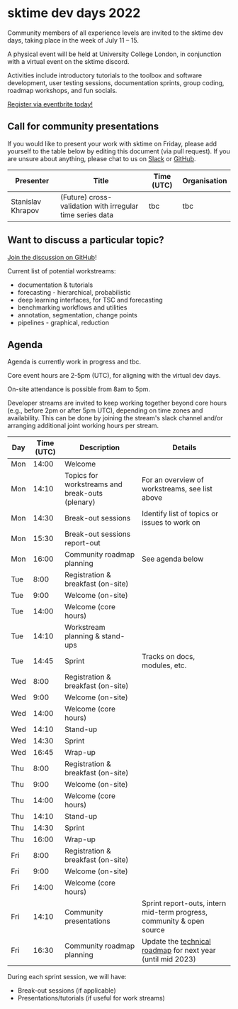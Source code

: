 # sktime dev days 2022

Community members of all experience levels are invited to the sktime dev days, taking place in the week of July 11 – 15.

A physical event will be held at University College London, in conjunction with a virtual event on the sktime discord.

Activities include introductory tutorials to the toolbox and software development, user testing sessions, documentation sprints, group coding, roadmap workshops, and fun socials. 

[Register via eventbrite today!](https://www.eventbrite.com/e/dev-days-2022-tickets-366909134097?utm-campaign=social&utm-content=attendeeshare&utm-medium=discovery&utm-term=listing&utm-source=cp&aff=escb)

## Call for community presentations
If you would like to present your work with sktime on Friday, please add yourself to the table below by editing this document (via pull request). 
If you are unsure about anything, please chat to us on [Slack](https://join.slack.com/t/sktime-group/shared_invite/zt-62i7aejn-vXc3nOWF26S_P3VXFPWisQ) or [GitHub](https://github.com/alan-turing-institute/sktime/discussions/919). 

| Presenter | Title | Time (UTC) | Organisation |
|-----|-----|-----|-----|
| Stanislav Khrapov | (Future) cross-validation with irregular time series data | tbc | tbc |


## Want to discuss a particular topic? 
[Join the discussion on GitHub](https://github.com/alan-turing-institute/sktime/discussions/2827)!

Current list of potential workstreams:
* documentation & tutorials
* forecasting - hierarchical, probabilistic
* deep learning interfaces, for TSC and forecasting
* benchmarking workflows and utilities
* annotation, segmentation, change points
* pipelines - graphical, reduction

## Agenda

Agenda is currently work in progress and tbc.

Core event hours are 2-5pm (UTC), for aligning with the virtual dev days. 

On-site attendance is possible from 8am to 5pm.

Developer streams are invited to keep working together beyond core hours (e.g., before 2pm or after 5pm UTC), depending on time zones and availability.
This can be done by joining the stream's slack channel and/or arranging additional joint working hours per stream.

|Day | Time (UTC) | Description | Details
|---|---|---|---|
| Mon | 14:00 | Welcome |
| Mon | 14:10 | Topics for workstreams and break-outs (plenary) | For an overview of workstreams, see list above |
| Mon | 14:30 | Break-out sessions | Identify list of topics or issues to work on |
| Mon | 15:30 | Break-out sessions report-out |
| Mon | 16:00 | Community roadmap planning | See agenda below |
| Tue | 8:00 | Registration & breakfast (on-site) |
| Tue | 9:00 | Welcome (on-site) |
| Tue | 14:00 | Welcome  (core hours)|
| Tue | 14:10 | Workstream planning & stand-ups | 
| Tue | 14:45 | Sprint | Tracks on docs, modules, etc. |
| Wed | 8:00 | Registration & breakfast (on-site) |
| Wed | 9:00 | Welcome (on-site) |
| Wed | 14:00 | Welcome (core hours)  |
| Wed | 14:10 | Stand-up |
| Wed | 14:30 | Sprint  | 
| Wed | 16:45 | Wrap-up |
| Thu | 8:00 | Registration & breakfast (on-site) |
| Thu | 9:00 | Welcome (on-site) |
| Thu | 14:00 | Welcome (core hours)  |
| Thu | 14:10 | Stand-up |
| Thu | 14:30 | Sprint |
| Thu | 16:00 | Wrap-up |
| Fri | 8:00 | Registration & breakfast (on-site) |
| Fri | 9:00 | Welcome (on-site) |
| Fri | 14:00 | Welcome (core hours)  |
| Fri | 14:10 | Community presentations | Sprint report-outs, intern mid-term progress, community & open source |
| Fri | 16:30 | Community roadmap planning | Update the [technical roadmap](https://www.sktime.org/en/latest/roadmap.html) for next year (until mid 2023) |


During each sprint session, we will have: 
* Break-out sessions (if applicable)
* Presentations/tutorials (if useful for work streams)
